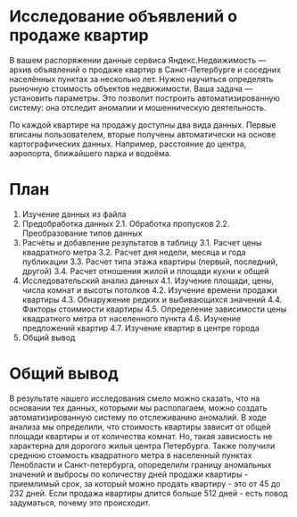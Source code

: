 # Исследование объявлений о продаже квартир

В вашем распоряжении данные сервиса Яндекс.Недвижимость — архив объявлений о продаже квартир в Санкт-Петербурге и соседних населённых пунктах за несколько лет. Нужно научиться определять рыночную стоимость объектов недвижимости. Ваша задача — установить параметры. Это позволит построить автоматизированную систему: она отследит аномалии и мошенническую деятельность. 

По каждой квартире на продажу доступны два вида данных. Первые вписаны пользователем, вторые получены автоматически на основе картографических данных. Например, расстояние до центра, аэропорта, ближайшего парка и водоёма. 

# План 
1. Изучение данных из файла
2.  Предобработка данных
2.1.  Обработка пропусков
2.2.  Преобразование типов данных
3.  Расчёты и добавление результатов в таблицу
3.1.  Расчет цены квадратного метра
3.2.  Расчет дня недели, месяца и года публикации
3.3.  Расчет типа этажа квартиры (первый, последний, другой)
3.4.  Расчет отношения жилой и площади кухни к общей
4.  Исследовательский анализ данных
4.1.  Изучение площади, цены, числа комнат и высоты потолков
4.2.  Изучение времени продажи квартиры
4.3.  Обнаружение редких и выбивающихся значений
4.4.  Факторы стоимиости квартиры
4.5.  Определение зависимости цены квадратного метра от населенного пункта
4.6.  Изучение предложений квартир
4.7.  Изучение квартир в центре города
5.  Общий вывод

# Общий вывод
В результате нашего исследования смело можно сказать, что на основании тех данных, которыми мы располагаем, можно создать автоматизированную систему по отслеживанию аномалий. В ходе анализа мы определили, что стоимость квартиры зависит от общей площади квартиры и от количества комнат. Но, такая зависиость не характерна для дорогого жилья центра Петербурга. Также получили среднюю стоимость квадратного метра в населенный пунктах Ленобласти и Санкт-петербурга, опоределили границу аномальных значений и выбросы по количеству дней продажи квартиры - приемлимый срок, за который можно продать квартиру - это от 45 до 232 дней. Если продажа квартиры длится больше 512 дней - есть повод задуматься, почему это происходит.